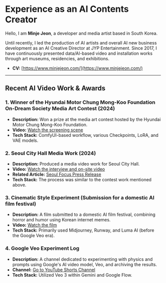 # Experience as an AI Contents Creator

Hello, I am **Minje Jeon**, a developer and media artist based in South Korea.

Until recently, I led the production of AI artists and overall AI new business development as an AI Creative Director at JYP Entertainment. Since 2017, I have continuously presented data/AI-based video and installation works through art museums, residencies, and exhibitions.

- **CV:** [https://www.minjejeon.com/](https://www.minjejeon.com/)

---

## Recent AI Video Work & Awards

### 1. Winner of the Hyundai Motor Chung Mong-Koo Foundation On-Dream Society Media Art Contest (2024)
- **Description:** Won a prize at the media art contest hosted by the Hyundai Motor Chung Mong-Koo Foundation.
- **Video:** [Watch the screening scene](https://youtu.be/2dVe9onZ_VQ)
- **Tech Stack:** ComfyUI-based workflow, various Checkpoints, LoRA, and VAE models.

### 2. Seoul City Hall Media Work (2024)
- **Description:** Produced a media video work for Seoul City Hall.
- **Video:** [Watch the interview and on-site video](https://youtu.be/NTTTOD9BaQQ)
- **Related Article:** [Seoul Focus Press Release](https://www.seoulfocus.kr/news/articleView.html?idxno=162309)
- **Tech Stack:** The process was similar to the contest work mentioned above.

### 3. Cinematic Style Experiment (Submission for a domestic AI film festival)
- **Description:** A film submitted to a domestic AI film festival, combining horror and humor using Korean internet memes.
- **Video:** [Watch the film](https://youtu.be/IkDq6iuZv7c)
- **Tech Stack:** Primarily used Midjourney, Runway, and Luma AI (before the Google Veo era).

### 4. Google Veo Experiment Log
- **Description:** A channel dedicated to experimenting with physics and prompts using Google's AI video model, Veo, and archiving the results.
- **Channel:** [Go to YouTube Shorts Channel](https://www.youtube.com/@JuicyBits01/shorts)
- **Tech Stack:** Utilized Veo 3 within Gemini and Google Flow.

